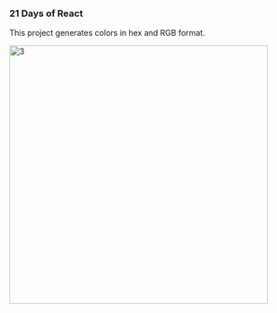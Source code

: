 ### 21 Days of React

This project generates colors in hex and RGB format.

<img width="461" alt="3" src="https://github.com/NikolaVekic/21-days-of-react/assets/55920607/adb29b94-251c-490e-a44f-b0ad680d5a83">

